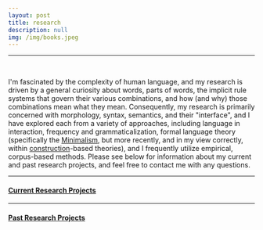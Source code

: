 ```yaml
---
layout: post
title: research
description: null
img: /img/books.jpeg
---
```


***

<br/>

I'm fascinated by the complexity of human language, and my research is driven by a general curiosity about words, parts of words, the implicit rule systems that govern their various combinations, and how (and why) those combinations mean what they mean. Consequently, my research is primarily concerned with morphology, syntax, semantics, and their "interface", and I have explored each from a variety of approaches, including language in interaction, frequency and grammaticalization, formal language theory (specifically the [Minimalism](http://en.wikipedia.org/wiki/Minimalist_program), but more recently, and in my view correctly, within [construction](http://en.wikipedia.org/wiki/Construction_grammar)-based theories), and I frequently utilize empirical, corpus-based methods. Please see below for information about my current and past research projects, and feel free to contact me with any questions.

***
<sub></sub>
<h4><a href="http://jared-desjardins.github.io/research/current">Current Research Projects</a></h4>  

***
<sub></sub>
<h4><a href="http://jared-desjardins.github.io/research/past">Past Research Projects</a></h4>  

<!--***
<sub></sub>
<a name="termpapers"></a>
<h4>Past Term Papers</h4>
<br>
Transitivity, Grammatical Relations, and Pronominal Argument Complementation in Moba  
<br>
A Pilot Study of an Averaged Perceptron Part-of-Speech Tagger for Latin Raw Text  
<br>
The Role of Phoneme Distribution and Entropy in Predicting Utterance and Morpheme Segmentation  
<br>
The Effects of Frequency and Syntax on Semantic Shift (Pilot Study)  
<br>
An Error Analysis of Automatically Parsed Constructions in the [Groningen Meaning Bank](http://gmb.let.rug.nl/)  
<br>
Frequency and semantic change  
<br>
Deictic, Prosodic, and Syntactic Organization of a Temporal Sequence in Interaction  
<br>
A Syntactic Account of Latin Verb Conjugation  
<br>
Optimality Theory, the Moraic Torchee, and Latin Primary Stress  
<br>
Inclusive and Exclusive Disjunction, and Latin *vel* and *aut*-->
